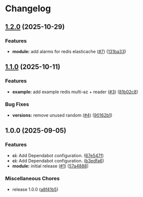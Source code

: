 # Changelog

## [1.2.0](https://github.com/gocloudLa/terraform-aws-wrapper-elasticache/compare/v1.1.0...v1.2.0) (2025-10-29)


### Features

* **module:** add alarms for redis elasticache ([#7](https://github.com/gocloudLa/terraform-aws-wrapper-elasticache/issues/7)) ([131ba33](https://github.com/gocloudLa/terraform-aws-wrapper-elasticache/commit/131ba33f6551279681e7c4df3da817b0282fdc3a))

## [1.1.0](https://github.com/gocloudLa/terraform-aws-wrapper-elasticache/compare/v1.0.0...v1.1.0) (2025-10-11)


### Features

* **example:** add example redis multi-az + reader ([#3](https://github.com/gocloudLa/terraform-aws-wrapper-elasticache/issues/3)) ([81b02c8](https://github.com/gocloudLa/terraform-aws-wrapper-elasticache/commit/81b02c80e5ad25fabf95edb3a1d80c5bcdcea1ef))


### Bug Fixes

* **versions:** remove unused random ([#4](https://github.com/gocloudLa/terraform-aws-wrapper-elasticache/issues/4)) ([90162b1](https://github.com/gocloudLa/terraform-aws-wrapper-elasticache/commit/90162b1e80af077e95d91deb8c92522f49b12870))

## 1.0.0 (2025-09-05)


### Features

* **ci:** Add Dependabot configuration. ([67e547f](https://github.com/gocloudLa/terraform-aws-wrapper-elasticache/commit/67e547fd66fef524f02df9ce98562eec77f594c4))
* **ci:** Add Dependabot configuration. ([b3edfa6](https://github.com/gocloudLa/terraform-aws-wrapper-elasticache/commit/b3edfa6465e1b9e499ecf5fe943a04a04f16a5ce))
* **module:** initial release ([#1](https://github.com/gocloudLa/terraform-aws-wrapper-elasticache/issues/1)) ([57a4888](https://github.com/gocloudLa/terraform-aws-wrapper-elasticache/commit/57a4888b07bb74e9bb97990f0d503df940326996))


### Miscellaneous Chores

* release 1.0.0 ([a8f41b5](https://github.com/gocloudLa/terraform-aws-wrapper-elasticache/commit/a8f41b5a9a93391036d801e57e8ff0cda7c95198))

